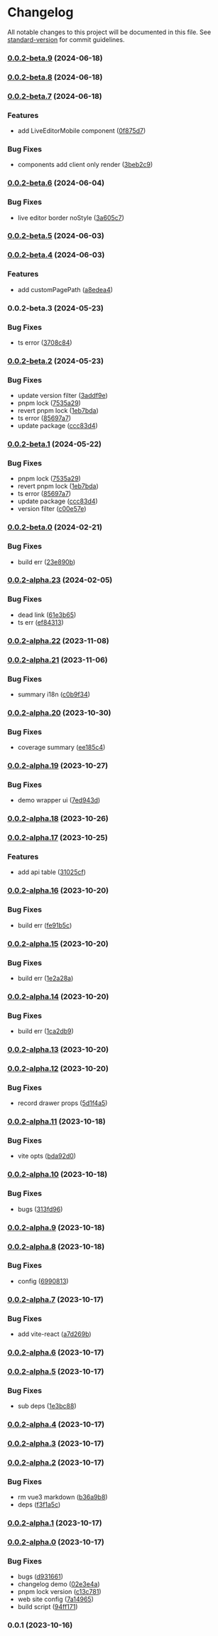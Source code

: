 # Changelog

All notable changes to this project will be documented in this file. See [standard-version](https://github.com/conventional-changelog/standard-version) for commit guidelines.

### [0.0.2-beta.9](https://github.com/tangbohao37/vitepress-theme-components/compare/v0.0.2-beta.8...v0.0.2-beta.9) (2024-06-18)

### [0.0.2-beta.8](https://github.com/tangbohao37/vitepress-theme-components/compare/v0.0.2-beta.7...v0.0.2-beta.8) (2024-06-18)

### [0.0.2-beta.7](https://github.com/tangbohao37/vitepress-theme-components/compare/v0.0.2-beta.6...v0.0.2-beta.7) (2024-06-18)


### Features

* add LiveEditorMobile component ([0f875d7](https://github.com/tangbohao37/vitepress-theme-components/commit/0f875d7bcfb242e7a70111354d437e798080f4ad))


### Bug Fixes

*  components add client only render ([3beb2c9](https://github.com/tangbohao37/vitepress-theme-components/commit/3beb2c9e8ef2d8a311f87313ca250454c95c83ad))

### [0.0.2-beta.6](https://github.com/tangbohao37/vitepress-theme-components/compare/v0.0.2-beta.5...v0.0.2-beta.6) (2024-06-04)


### Bug Fixes

* live editor border noStyle ([3a605c7](https://github.com/tangbohao37/vitepress-theme-components/commit/3a605c74c9a18c171dc28b3e1487017ffc0a1e59))

### [0.0.2-beta.5](https://github.com/tangbohao37/vitepress-theme-components/compare/v0.0.2-beta.4...v0.0.2-beta.5) (2024-06-03)

### [0.0.2-beta.4](https://github.com/tangbohao37/vitepress-theme-components/compare/v0.0.2-beta.3...v0.0.2-beta.4) (2024-06-03)


### Features

* add customPagePath ([a8edea4](https://github.com/tangbohao37/vitepress-theme-components/commit/a8edea420f5e519694e97831e6eed413a03f68d2))

### 0.0.2-beta.3 (2024-05-23)


### Bug Fixes

* ts error ([3708c84](https://github.com/tangbohao37/vitepress-theme-components/commit/3708c841b8d328c73511293b9f4e3d006e4deade))

### [0.0.2-beta.2](https://github.com/tangbohao37/vitepress-theme-components/compare/v0.0.2-beta.0...v0.0.2-beta.2) (2024-05-23)


### Bug Fixes

*  update version filter ([3addf9e](https://github.com/tangbohao37/vitepress-theme-components/commit/3addf9e29c88bd204cc5bac146ab54d35fa931ea))
* pnpm lock ([7535a29](https://github.com/tangbohao37/vitepress-theme-components/commit/7535a2967c68c6eb15e27ee34ef04d3860bafb72))
* revert pnpm lock ([1eb7bda](https://github.com/tangbohao37/vitepress-theme-components/commit/1eb7bda64d998d821d2b0bb89ca17904bde3ee54))
* ts error ([85697a7](https://github.com/tangbohao37/vitepress-theme-components/commit/85697a739fb93581e01eaa38714803a0bdcefb2c))
* update package ([ccc83d4](https://github.com/tangbohao37/vitepress-theme-components/commit/ccc83d427539d8aefe05cb263fae570a8f04819f))

### [0.0.2-beta.1](https://github.com/tangbohao37/vitepress-theme-components/compare/v0.0.2-beta.0...v0.0.2-beta.1) (2024-05-22)


### Bug Fixes

* pnpm lock ([7535a29](https://github.com/tangbohao37/vitepress-theme-components/commit/7535a2967c68c6eb15e27ee34ef04d3860bafb72))
* revert pnpm lock ([1eb7bda](https://github.com/tangbohao37/vitepress-theme-components/commit/1eb7bda64d998d821d2b0bb89ca17904bde3ee54))
* ts error ([85697a7](https://github.com/tangbohao37/vitepress-theme-components/commit/85697a739fb93581e01eaa38714803a0bdcefb2c))
* update package ([ccc83d4](https://github.com/tangbohao37/vitepress-theme-components/commit/ccc83d427539d8aefe05cb263fae570a8f04819f))
* version filter ([c00e57e](https://github.com/tangbohao37/vitepress-theme-components/commit/c00e57e8bba4d969950ec7a3edd27391d678c7df))

### [0.0.2-beta.0](https://github.com/tangbohao37/vitepress-theme-components/compare/v0.0.2-alpha.23...v0.0.2-beta.0) (2024-02-21)


### Bug Fixes

* build err ([23e890b](https://github.com/tangbohao37/vitepress-theme-components/commit/23e890b2a4e8bc8867e85bbf55dbc9427d3fb1f1))

### [0.0.2-alpha.23](https://github.com/tangbohao37/vitepress-theme-components/compare/v0.0.2-alpha.22...v0.0.2-alpha.23) (2024-02-05)


### Bug Fixes

*  dead link ([61e3b65](https://github.com/tangbohao37/vitepress-theme-components/commit/61e3b6562e43c60501d099ff3c5af6c7dab4ac7a))
*  ts err ([ef84313](https://github.com/tangbohao37/vitepress-theme-components/commit/ef843138b5d44c2bbbf800524888dc055f9c7bf1))

### [0.0.2-alpha.22](https://github.com/tangbohao37/vitepress-theme-components/compare/v0.0.2-alpha.21...v0.0.2-alpha.22) (2023-11-08)

### [0.0.2-alpha.21](https://github.com/tangbohao37/vitepress-theme-components/compare/v0.0.2-alpha.20...v0.0.2-alpha.21) (2023-11-06)


### Bug Fixes

* summary i18n ([c0b9f34](https://github.com/tangbohao37/vitepress-theme-components/commit/c0b9f34e59ec80b33647e89ac3144aee6d0f2031))

### [0.0.2-alpha.20](https://github.com/tangbohao37/vitepress-theme-components/compare/v0.0.2-alpha.19...v0.0.2-alpha.20) (2023-10-30)


### Bug Fixes

* coverage summary ([ee185c4](https://github.com/tangbohao37/vitepress-theme-components/commit/ee185c41a81c5b404b742eda730d4334b7b93c6f))

### [0.0.2-alpha.19](https://github.com/tangbohao37/vitepress-theme-components/compare/v0.0.2-alpha.18...v0.0.2-alpha.19) (2023-10-27)


### Bug Fixes

*  demo wrapper ui ([7ed943d](https://github.com/tangbohao37/vitepress-theme-components/commit/7ed943dd79ef73842aa4d2ae5fb379966addf9fe))

### [0.0.2-alpha.18](https://github.com/tangbohao37/vitepress-theme-components/compare/v0.0.2-alpha.17...v0.0.2-alpha.18) (2023-10-26)

### [0.0.2-alpha.17](https://github.com/tangbohao37/vitepress-theme-components/compare/v0.0.2-alpha.16...v0.0.2-alpha.17) (2023-10-25)


### Features

*  add api table ([31025cf](https://github.com/tangbohao37/vitepress-theme-components/commit/31025cf39f38a065aa82b8a323b1af4ae82be8ee))

### [0.0.2-alpha.16](https://github.com/tangbohao37/vitepress-theme-components/compare/v0.0.2-alpha.15...v0.0.2-alpha.16) (2023-10-20)


### Bug Fixes

*  build err ([fe91b5c](https://github.com/tangbohao37/vitepress-theme-components/commit/fe91b5c61d4486d6d36a89c2e71e691a61cf0fbd))

### [0.0.2-alpha.15](https://github.com/tangbohao37/vitepress-theme-components/compare/v0.0.2-alpha.14...v0.0.2-alpha.15) (2023-10-20)


### Bug Fixes

*  build err ([1e2a28a](https://github.com/tangbohao37/vitepress-theme-components/commit/1e2a28ae149ef6a28552d3d95d7a44dcd5995eb3))

### [0.0.2-alpha.14](https://github.com/tangbohao37/vitepress-theme-components/compare/v0.0.2-alpha.13...v0.0.2-alpha.14) (2023-10-20)


### Bug Fixes

*  build err ([1ca2db9](https://github.com/tangbohao37/vitepress-theme-components/commit/1ca2db9f2efadd9d03aa27440eb1c5d0b620b214))

### [0.0.2-alpha.13](https://github.com/tangbohao37/vitepress-theme-components/compare/v0.0.2-alpha.12...v0.0.2-alpha.13) (2023-10-20)

### [0.0.2-alpha.12](https://github.com/tangbohao37/vitepress-theme-components/compare/v0.0.2-alpha.11...v0.0.2-alpha.12) (2023-10-20)


### Bug Fixes

* record drawer props ([5d1f4a5](https://github.com/tangbohao37/vitepress-theme-components/commit/5d1f4a5d92841103f4039b33574aa942e80f4091))

### [0.0.2-alpha.11](https://github.com/tangbohao37/vitepress-theme-components/compare/v0.0.2-alpha.10...v0.0.2-alpha.11) (2023-10-18)


### Bug Fixes

*  vite opts ([bda92d0](https://github.com/tangbohao37/vitepress-theme-components/commit/bda92d0ca7a57f7cf85d8617ef33cbb486bc445b))

### [0.0.2-alpha.10](https://github.com/tangbohao37/vitepress-theme-components/compare/v0.0.2-alpha.9...v0.0.2-alpha.10) (2023-10-18)


### Bug Fixes

* bugs ([313fd96](https://github.com/tangbohao37/vitepress-theme-components/commit/313fd96473e8b42e7999e1d9e2ec6831f658f6be))

### [0.0.2-alpha.9](https://github.com/tangbohao37/vitepress-theme-components/compare/v0.0.2-alpha.8...v0.0.2-alpha.9) (2023-10-18)

### [0.0.2-alpha.8](https://github.com/tangbohao37/vitepress-theme-components/compare/v0.0.2-alpha.7...v0.0.2-alpha.8) (2023-10-18)


### Bug Fixes

* config ([6990813](https://github.com/tangbohao37/vitepress-theme-components/commit/69908135510c51d5c1a3d6a1590b3aa544b05037))

### [0.0.2-alpha.7](https://github.com/tangbohao37/vitepress-theme-components/compare/v0.0.2-alpha.6...v0.0.2-alpha.7) (2023-10-17)


### Bug Fixes

*  add vite-react ([a7d269b](https://github.com/tangbohao37/vitepress-theme-components/commit/a7d269bb0239b9ae745bdf2daaf3d6473f90750f))

### [0.0.2-alpha.6](https://github.com/tangbohao37/vitepress-theme-components/compare/v0.0.2-alpha.5...v0.0.2-alpha.6) (2023-10-17)

### [0.0.2-alpha.5](https://github.com/tangbohao37/vitepress-theme-components/compare/v0.0.2-alpha.4...v0.0.2-alpha.5) (2023-10-17)


### Bug Fixes

*  sub deps ([1e3bc88](https://github.com/tangbohao37/vitepress-theme-components/commit/1e3bc88359f4fcfc0e1bdba2340b0b05957dc800))

### [0.0.2-alpha.4](https://github.com/tangbohao37/vitepress-theme-components/compare/v0.0.2-alpha.3...v0.0.2-alpha.4) (2023-10-17)

### [0.0.2-alpha.3](https://github.com/tangbohao37/vitepress-theme-components/compare/v0.0.2-alpha.2...v0.0.2-alpha.3) (2023-10-17)

### [0.0.2-alpha.2](https://github.com/tangbohao37/vitepress-theme-components/compare/v0.0.2-alpha.1...v0.0.2-alpha.2) (2023-10-17)


### Bug Fixes

*  rm vue3 markdown ([b36a9b8](https://github.com/tangbohao37/vitepress-theme-components/commit/b36a9b8fb6f919de4bdd1d9c79dbdb92e8a4d33a))
* deps ([f3f1a5c](https://github.com/tangbohao37/vitepress-theme-components/commit/f3f1a5c55ed9256960b284e3b35f4f932f71773c))

### [0.0.2-alpha.1](https://github.com/tangbohao37/vitepress-theme-components/compare/v0.0.2-alpha.0...v0.0.2-alpha.1) (2023-10-17)

### [0.0.2-alpha.0](https://github.com/tangbohao37/vitepress-theme-components/compare/v0.0.1...v0.0.2-alpha.0) (2023-10-17)


### Bug Fixes

*  bugs ([d931661](https://github.com/tangbohao37/vitepress-theme-components/commit/d931661bb12bf2cd4af43fb5fc4fb7caa41213ef))
*  changelog demo ([02e3e4a](https://github.com/tangbohao37/vitepress-theme-components/commit/02e3e4aafa35b743d84dd0e83c871fd67b9eea86))
*  pnpm lock version ([c13c781](https://github.com/tangbohao37/vitepress-theme-components/commit/c13c781ac2df639c8f4b4e688822ea8623cf73a5))
*  web site config ([7a14965](https://github.com/tangbohao37/vitepress-theme-components/commit/7a149656acad9822c49ed0a8eeafa0034fcf90e6))
* build script ([94ff171](https://github.com/tangbohao37/vitepress-theme-components/commit/94ff1716b34b7e924a705b9c1d8644a1aab8c8aa))

### 0.0.1 (2023-10-16)
